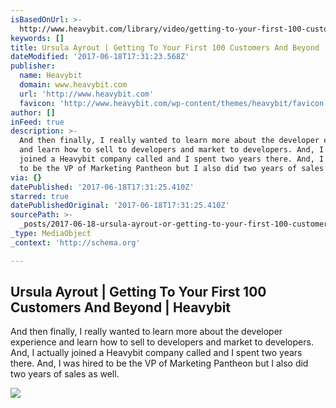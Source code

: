 ```yaml
---
isBasedOnUrl: >-
  http://www.heavybit.com/library/video/getting-to-your-first-100-customers-and-beyond/
keywords: []
title: Ursula Ayrout | Getting To Your First 100 Customers And Beyond | Heavybit
dateModified: '2017-06-18T17:31:23.568Z'
publisher:
  name: Heavybit
  domain: www.heavybit.com
  url: 'http://www.heavybit.com'
  favicon: 'http://www.heavybit.com/wp-content/themes/heavybit/favicon.ico'
author: []
inFeed: true
description: >-
  And then finally, I really wanted to learn more about the developer experience
  and learn how to sell to developers and market to developers. And, I actually
  joined a Heavybit company called and I spent two years there. And, I was hired
  to be the VP of Marketing Pantheon but I also did two years of sales as well.
via: {}
datePublished: '2017-06-18T17:31:25.410Z'
starred: true
datePublishedOriginal: '2017-06-18T17:31:25.410Z'
sourcePath: >-
  _posts/2017-06-18-ursula-ayrout-or-getting-to-your-first-100-customers-and-beyo.md
_type: MediaObject
_context: 'http://schema.org'

---
```

<article style=""><h1>Ursula Ayrout | Getting To Your First 100 Customers And Beyond | Heavybit</h1><p>And then finally, I really wanted to learn more about the developer experience and learn how to sell to developers and market to developers. And, I actually joined a Heavybit company called and I spent two years there. And, I was hired to be the VP of Marketing Pantheon but I also did two years of sales as well.</p><img src="http://www.heavybit.com/wp-content/uploads/2017/03/ursula-ayrout-getting-to-your-first-100-customers-and-beyond.jpg" /></article>